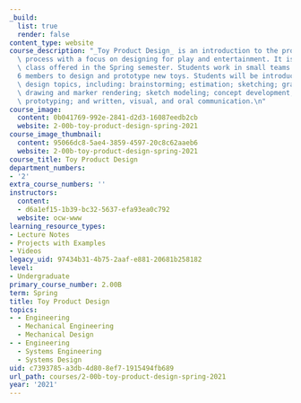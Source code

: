```yaml
---
_build:
  list: true
  render: false
content_type: website
course_description: "_Toy Product Design_ is an introduction to the product design\
  \ process with a focus on designing for play and entertainment. It is a project-centric\
  \ class offered in the Spring semester. Students work in small teams of 5\u2013\
  6 members to design and prototype new toys. Students will be introduced to various\
  \ design topics, including: brainstorming; estimation; sketching; graphic design;\
  \ drawing and marker rendering; sketch modeling; concept development; design aesthetics;\
  \ prototyping; and written, visual, and oral communication.\n"
course_image:
  content: 0b041769-992e-2841-d2d3-16087eedb2cb
  website: 2-00b-toy-product-design-spring-2021
course_image_thumbnail:
  content: 95066dc8-5ae4-3859-4597-20c8c62aaeb6
  website: 2-00b-toy-product-design-spring-2021
course_title: Toy Product Design
department_numbers:
- '2'
extra_course_numbers: ''
instructors:
  content:
  - d6a1ef15-1b39-bc32-5637-efa93ea0c792
  website: ocw-www
learning_resource_types:
- Lecture Notes
- Projects with Examples
- Videos
legacy_uid: 97434b31-4b75-2aaf-e881-20681b258182
level:
- Undergraduate
primary_course_number: 2.00B
term: Spring
title: Toy Product Design
topics:
- - Engineering
  - Mechanical Engineering
  - Mechanical Design
- - Engineering
  - Systems Engineering
  - Systems Design
uid: c7393785-a3db-4d80-8ef7-1915494fb689
url_path: courses/2-00b-toy-product-design-spring-2021
year: '2021'
---
```

